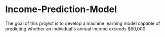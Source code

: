 # Income-Prediction-Model
The goal of this project is to develop a machine learning model capable of predicting whether an individual's annual income exceeds $50,000.

